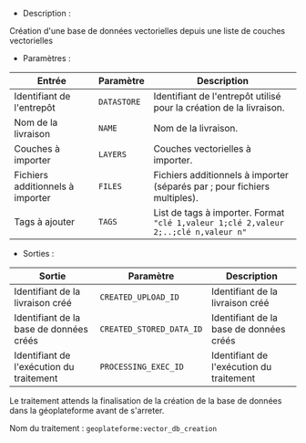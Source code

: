 - Description :

Création d'une base de données vectorielles depuis une liste de couches vectorielles

- Paramètres :

| Entrée           | Paramètre          | Description                                                |
|------------------|--------------------|------------------------------------------------------------|
| Identifiant de l'entrepôt    | `DATASTORE`        | Identifiant de l'entrepôt utilisé pour la création de la livraison.  |
| Nom de la livraison        | `NAME`      | Nom de la livraison. |
| Couches à importer | `LAYERS`  | Couches vectorielles à importer. |
| Fichiers additionnels à importer| `FILES`  | Fichiers additionnels à importer (séparés par ; pour fichiers multiples). |
| Tags à ajouter | `TAGS`  | List de tags à importer. Format `"clé 1,valeur 1;clé 2,valeur 2;..;clé n,valeur n"` |

- Sorties :

| Sortie                             | Paramètre                           | Description                    |
|------------------------------------|-------------------------------------|--------------------------------|
| Identifiant de la livraison créé | `CREATED_UPLOAD_ID`        | Identifiant de la livraison créé  |
| Identifiant de la base de données créés | `CREATED_STORED_DATA_ID`        | Identifiant de la base de données créés  |
| Identifiant de l'exécution du traitement | `PROCESSING_EXEC_ID`        | Identifiant de l'exécution du traitement  |

Le traitement attends la finalisation de la création de la base de données dans la géoplateforme avant de s'arreter.

Nom du traitement : `geoplateforme:vector_db_creation`
